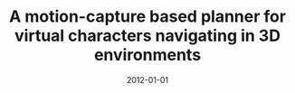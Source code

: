 ---
title: "A motion-capture based planner for virtual characters navigating in 3D environments"
collection: publications
permalink: /publication/2012-01-01-A-motion-capture-based-planner-for-virtual-characters-navigating-in-3D-environments
date: 2012-01-01
venue: 'Computacion y Sistemas'
paperurl: 'http://www.scielo.org.mx/scielo.php?pid=S1405-55462012000400003&script=sci_arttext'
citation: ' J.C. Mena,  J.B. Hayet,  C. Esteves, &quot;A motion-capture based planner for virtual characters navigating in 3D environments.&quot; Computacion y Sistemas, 2012.'
---